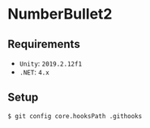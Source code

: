 # NumberBullet2

## Requirements
- `Unity`: `2019.2.12f1`  
- `.NET`: `4.x`

## Setup
```
$ git config core.hooksPath .githooks
```
